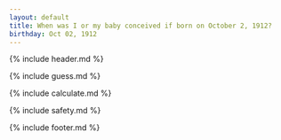 ```yaml
---
layout: default
title: When was I or my baby conceived if born on October 2, 1912?
birthday: Oct 02, 1912
---
```


{% include header.md %}

{% include guess.md %}

{% include calculate.md %}

{% include safety.md %}

{% include footer.md %}



